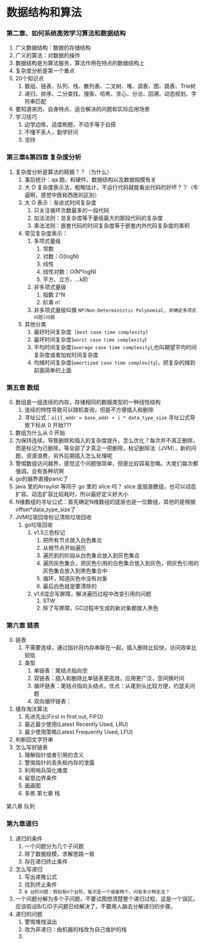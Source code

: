 # 数据结构和算法

### 第二章、如何系统高效学习算法和数据结构

1. 广义数据结构：数据的存储结构
2. 广义的算法：对数据的操作
3. 数据结构是为算法服务，算法作用在特点的数据结构上
4. 复杂度分析是第一个重点
5. 20个知识点
    1. 数组、链表、队列、栈、散列表、二叉树、堆、调表、图、跳表、Trie树
    2. 递归、排序、二分查找、搜索、哈希、贪心、分治、回溯、动态规划、字符串匹配
6. 要知道来历、自身特点、适合解决的问题和实际应用场景
7. 学习技巧
    1. 边学边练，适度刷题，不动手等于白搭
    2. 不懂不丢人，勤学好问
    3. 坚持

### 第三章&第四章 复杂度分析

1. 复杂度分析是算法的精髓？？（为什么）
    1. 事后统计：qa 跑、和硬件、数据结构以及数据规模有关
    2. 大 O 复杂度表示法，粗略估计，不运行代码就能看出代码的好坏？？（牛逼啊，感觉中医和西医的区别）
    3. 大 O 表示：渐进式时间复杂度
        1. 只关注循环次数最多的一段代码
        2. 加法法则：总复杂度等于量级最大的那段代码的复杂度
        3. 乘法法则：嵌套代码的时间复杂度等于嵌套内外代码复杂度的乘积
    4. 常见复杂度表示：
        1. 多项式量级
            1. 常数
            2. 对数：O(logN)
            3. 线性
            4. 线性对数：O(N*logN)
            5. 平方、立方、...k阶`
        2. 非多项式量级
            1. 指数 2^N
            2. 阶乘 n!
        3. 非多项式量级叫做 ```NP(Non-Deterministic Polynomial, 非确定多项式问题)问题```
    5. 其他分类
        1. 最好时间复杂度（```best case time complexity```）
        2. 最坏时间复杂度(```worst case time complexity```)
        3. 平均时间复杂度(```average case time complexity```),也叫期望平均时间复杂度或者加权时间复杂度
        4. 均摊时间复杂度(```amortized case time complexity```)，把复杂的摊到前面简单的上面

### 第五章 数组
0. 数组是一组连续的内存，存储相同的数据类型的一种线性结构
    1. 连续的特性导致可以随机查询，但是不方便插入和删除
    2. 寻址公式：```a[i]_addr = base_addr + i * data_type_size``` 寻址公式导致下标从 0 开始???
1. 数组为什么从 0 开始
2. 为保持连续，导致删除和插入的复杂度提升，怎么优化？每次并不真正删除，而是标记为已删除，等全部了才真正一把删除，标记删除法（JVM），新的问题，资源浪费，另外后期插入怎么处理呢
3. 警惕数组访问越界，感觉这个问题很简单，但是比较容易忽略。大佬们每次都强调。会有各种坑啊
4. go的越界直接panic了
5. java 里的Arraylist 等同于 go 里的 slice 吗？ slice 底层是数组，也可以动态扩容。动态扩容比较耗时，所以最好定义好大小
6. N维数组的寻址公式：首先确定N维数组的底层也是一位数组，其他的是根据offset*data_type_size了
7. JVM垃圾回收标记清除垃圾回收
    1. go垃圾回收
        1. v1.5三色标记
            1. 把所有节点放入白色集合
            2. 从根节点开始遍历
            3. 遍历到的阶段从白色集合放入到灰色集合
            4. 遍历灰色集合，把灰色引用的白色集合放入到灰色，把灰色引用的灰色集合放入到黑色集合中
            5. 循环，知道灰色中没有对象
            6. 最后白色就是要清除的
        2. v1.8混合写屏障，解决遍历过程中改变引用的问题
            1. STW
            2. 除了写屏障，GC过程中生成的新对象都放入黑色

### 第六章 链表
0. 链表
    1. 不需要连续，通过指针将内存串联在一起，插入删除比较快，访问效率比较低
    2. 类型
        1. 单链表：尾结点指向空
        2. 双链表：插入和删除比单链表更高效，应用更广泛，空间换时间
        3. 循环链表：尾结点指向头结点，优点：从尾到头比较方便，约瑟夫问题
        4. 双向循环链表：
1. 缓存淘汰算法
    1. 先进先出(First in first out, FIFO)
    2. 最近最少使用(Latest Recently Used, LRU)
    3. 最少使用策略(Latest Frequently Used, LFU)
2. 判断回文字符串
3. 怎么写好链表
    1. 理解指针或者引用的含义
    2. 警惕指针的丢失和内存的泄露
    3. 利用哨兵简化难度
    4. 留意边界条件
    5. 画画图
    6. 多练
       第七章 栈

第八章 队列


### 第九章递归
1. 递归的条件
    1. 一个问题分为几个子问题
    2. 除了数据规模，求解思路一致
    3. 存在递归终止条件
2. 怎么写递归
    1. 写出递推公式
    2. 找到终止条件
    3. ```N 台阶问题：假如有n个台阶，每次走一个或者两个，问有多少种走法？```
3. 一个问题分解为多个子问题，不要试图想清楚整个递归过程，这是一个误区。应该假设B/C/D子问题已经解决了，不要用人脑去分解递归的步骤。
4. 递归的问题
    1. 警惕堆栈溢出
    2. 改为非递归：由机器的栈改为自己维护的栈
    3. 


